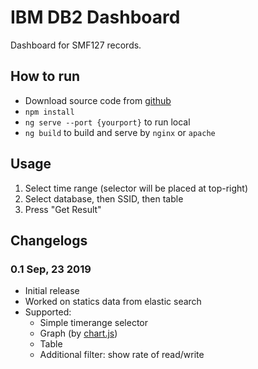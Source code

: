 # IBM DB2 Dashboard

Dashboard for SMF127 records.

## How to run

- Download source code from [github](https://github.com/anhcx0209/db2-report.git)
- `npm install`
- `ng serve --port {yourport}` to run local
- `ng build` to build and serve by `nginx` or `apache`

## Usage

1. Select time range (selector will be placed at top-right)
2. Select database, then SSID, then table
3. Press "Get Result"

## Changelogs

### 0.1 Sep, 23 2019

- Initial release
- Worked on statics data from elastic search
- Supported:
    - Simple timerange selector
    - Graph (by [chart.js](https://www.chartjs.org))
    - Table
    - Additional filter: show rate of read/write
